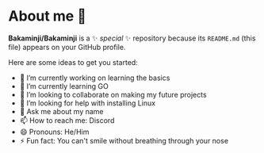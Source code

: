 # About me 👋


**Bakaminji/Bakaminji** is a ✨ _special_ ✨ repository because its `README.md` (this file) appears on your GitHub profile.

Here are some ideas to get you started:

- 🔭 I’m currently working on learning the basics
- 🌱 I’m currently learning GO
- 👯 I’m looking to collaborate on making my future projects
- 🤔 I’m looking for help with installing Linux
- 💬 Ask me about my name
- 📫 How to reach me: Discord
- 😄 Pronouns: He/Him
- ⚡ Fun fact: You can't smile without breathing through your nose
